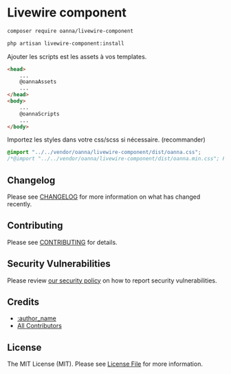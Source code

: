 # Livewire component

```bash
composer require oanna/livewire-component
```

```bash
php artisan livewire-component:install
```

Ajouter les scripts est les assets à vos templates. 
```html
<head>
    ...
    @oannaAssets
    ...
</head>
<body>
    ...
    @oannaScripts
    ...
</body>
```

Importez les styles dans votre css/scss si nécessaire. (recommander)
```css
@import "../../vendor/oanna/livewire-component/dist/oanna.css";  
/*@import "../../vendor/oanna/livewire-component/dist/oanna.min.css"; FICHIER ALTERNATIVE */
```

## Changelog

Please see [CHANGELOG](CHANGELOG.md) for more information on what has changed recently.

## Contributing

Please see [CONTRIBUTING](CONTRIBUTING.md) for details.

## Security Vulnerabilities

Please review [our security policy](../../security/policy) on how to report security vulnerabilities.

## Credits

- [:author_name](https://github.com/:author_username)
- [All Contributors](../../contributors)

## License

The MIT License (MIT). Please see [License File](LICENSE.md) for more information.
